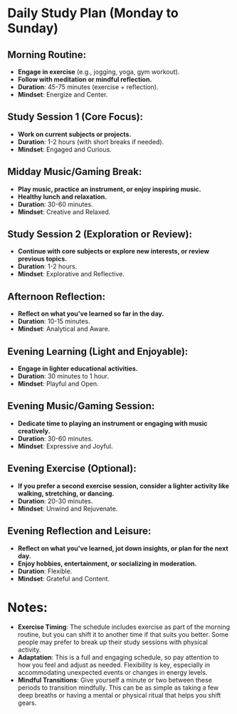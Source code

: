 # Daily Study Plan (Monday to Sunday)

## Morning Routine:
- **Engage in exercise** (e.g., jogging, yoga, gym workout).
- **Follow with meditation or mindful reflection.**
- **Duration**: 45-75 minutes (exercise + reflection).
- **Mindset**: Energize and Center.

## Study Session 1 (Core Focus):
- **Work on current subjects or projects.**
- **Duration**: 1-2 hours (with short breaks if needed).
- **Mindset**: Engaged and Curious.

## Midday Music/Gaming Break:
- **Play music, practice an instrument, or enjoy inspiring music.**
- **Healthy lunch and relaxation.**
- **Duration**: 30-60 minutes.
- **Mindset**: Creative and Relaxed.

## Study Session 2 (Exploration or Review):
- **Continue with core subjects or explore new interests, or review previous topics.**
- **Duration**: 1-2 hours.
- **Mindset**: Explorative and Reflective.

## Afternoon Reflection:
- **Reflect on what you've learned so far in the day.**
- **Duration**: 10-15 minutes.
- **Mindset**: Analytical and Aware.

## Evening Learning (Light and Enjoyable):
- **Engage in lighter educational activities.**
- **Duration**: 30 minutes to 1 hour.
- **Mindset**: Playful and Open.

## Evening Music/Gaming Session:
- **Dedicate time to playing an instrument or engaging with music creatively.**
- **Duration**: 30-60 minutes.
- **Mindset**: Expressive and Joyful.

## Evening Exercise (Optional):
- **If you prefer a second exercise session, consider a lighter activity like walking, stretching, or dancing.**
- **Duration**: 20-30 minutes.
- **Mindset**: Unwind and Rejuvenate.

## Evening Reflection and Leisure:
- **Reflect on what you've learned, jot down insights, or plan for the next day.**
- **Enjoy hobbies, entertainment, or socializing in moderation.**
- **Duration**: Flexible.
- **Mindset**: Grateful and Content.

# Notes:
- **Exercise Timing**: The schedule includes exercise as part of the morning routine, but you can shift it to another time if that suits you better. Some people may prefer to break up their study sessions with physical activity.
- **Adaptation**: This is a full and engaging schedule, so pay attention to how you feel and adjust as needed. Flexibility is key, especially in accommodating unexpected events or changes in energy levels.
- **Mindful Transitions**: Give yourself a minute or two between these periods to transition mindfully. This can be as simple as taking a few deep breaths or having a mental or physical ritual that helps you shift gears.
